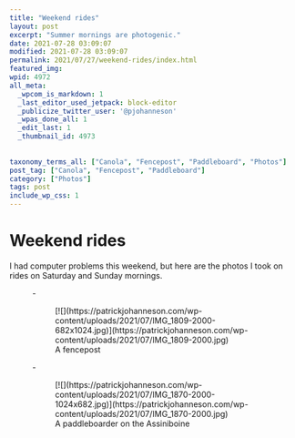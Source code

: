 ```yaml
---
title: "Weekend rides"
layout: post
excerpt: "Summer mornings are photogenic."
date: 2021-07-28 03:09:07
modified: 2021-07-28 03:09:07
permalink: 2021/07/27/weekend-rides/index.html
featured_img: 
wpid: 4972
all_meta: 
  _wpcom_is_markdown: 1
  _last_editor_used_jetpack: block-editor
  _publicize_twitter_user: '@pjohanneson'
  _wpas_done_all: 1
  _edit_last: 1
  _thumbnail_id: 4973
  
  
taxonomy_terms_all: ["Canola", "Fencepost", "Paddleboard", "Photos"]
post_tag: ["Canola", "Fencepost", "Paddleboard"]
category: ["Photos"]
tags: post
include_wp_css: 1
---
```


# Weekend rides

I had computer problems this weekend, but here are the photos I took on rides on Saturday and Sunday mornings.

<figure class="is-layout-flex wp-block-gallery-164 wp-block-gallery columns-2 is-cropped">- <figure>[![](https://patrickjohanneson.com/wp-content/uploads/2021/07/IMG_1809-2000-682x1024.jpg)](https://patrickjohanneson.com/wp-content/uploads/2021/07/IMG_1809-2000.jpg)<figcaption class="blocks-gallery-item__caption">A fencepost</figcaption></figure>
- <figure>[![](https://patrickjohanneson.com/wp-content/uploads/2021/07/IMG_1870-2000-1024x682.jpg)](https://patrickjohanneson.com/wp-content/uploads/2021/07/IMG_1870-2000.jpg)<figcaption class="blocks-gallery-item__caption">A paddleboarder on the Assiniboine</figcaption></figure>

</figure>